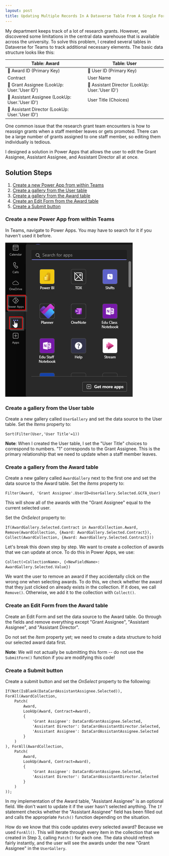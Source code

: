 ```yaml
---
layout: post
title: Updating Multiple Records In A Dataverse Table From A Single Form
---
```

My department keeps track of a lot of research grants.  However, we discovered some limitations in the central data warehouse that is available across the university.  To solve this problem, I created several tables in Dataverse for Teams to track additional necessary elements.  The basic data structure looks like this:

| Table: Award                                       | Table: User                                        |
| -------------------------------------------------- | -------------------------------------------------- |
| :key: Award ID (Primary Key)                       | :key: User ID (Primary Key)                        |
| Contract                                           | User Name                                          |
| :link: Grant Assignee (LookUp: User.'User ID')     | :link: Assistant Director (LookUp: User.'User ID') |
| :link: Assistant Assignee (LookUp: User.'User ID') | User Title (Choices)                               |
| :link: Assistant Director (LookUp: User.'User ID') |                                                    |

One common issue that the research grant team encounters is how to reassign grants when a staff member leaves or gets promoted.  There can be a large number of grants assigned to one staff member, so editing them individually is tedious.

I designed a solution in Power Apps that allows the user to edit the Grant Assignee, Assistant Assignee, and Assistant Director all at once.

## Solution Steps

1. [Create a new Power App from within Teams](#create-app)
2. [Create a gallery from the User table](#create-user-gallery)
3. [Create a gallery from the Award table](#create-award-gallery)
4. [Create an Edit Form from the Award table](#create-form)
5. [Create a Submit button](#create-button)

### <a name="create-app"></a>Create a new Power App from within Teams

In Teams, navigate to Power Apps.  You may have to search for it if you haven't used it before.

![Power Apps in Teams](/assets/img/2025-05-15-powerapps.png)

### <a name="create-user-gallery"></a>Create a gallery from the User table

Create a new gallery called ``` UserGallery ``` and set the data source to the User table.  Set the *Items* property to: 

```
Sort(Filter(User,'User Title'=1))
```

**Note**: When I created the User table, I set the "User Title" choices to correspond to numbers.  "1" corresponds to the Grant Assignee.  This is the primary relationship that we need to update when a staff member leaves.

### <a name="create-award-gallery"></a>Create a gallery from the Award table

Create a new gallery called ``` AwardGallery ``` next to the first one and set the data source to the Award table.  Set the *Items* property to:

```
Filter(Award, 'Grant Assignee'.UserID=UserGallery.Selected.GCFA_User)
```

This will show all of the awards with the "Grant Assignee" equal to the current selected user.

Set the *OnSelect* property to:

```
If(AwardGallery.Selected.Contract in AwardCollection.Award, 
Remove(AwardCollection, {Award: AwardGallery.Selected.Contract}), 
Collect(AwardCollection, {Award: AwardGallery.Selected.Contract}))
```

Let's break this down step by step.  We want to create a collection of awards that we can update at once.  To do this in Power Apps, we use:

```
Collect(<CollectionName>, {<NewFieldName>: AwardGallery.Selected.Value})
```

We want the user to remove an award if they accidentally click on the wrong one when selecting awards.  To do this, we check whether the award that they just clicked on already exists in the collection.  If it does, we call ``` Remove() ```.  Otherwise, we add it to the collection with ``` Collect() ```.

### <a name="create-form"></a>Create an Edit Form from the Award table
Create an Edit Form and set the data source to the Award table.  Go through the fields and remove everything except "Grant Assignee", "Assistant Assignee", and "Assistant Director".  

Do not set the *Item* property yet; we need to create a data structure to hold our selected award data first.

**Note**: We will not actually be submitting this form -- do not use the ``` SubmitForm() ``` function if you are modifying this code!

### <a name="create-button"></a>Create a Submit button

Create a submit button and set the *OnSelect* property to the following:

```
If(Not(IsBlank(DataCardAssistantAssignee.Selected)), ForAll(AwardCollection, 
    Patch(
        Award, 
        LookUp(Award, Contract=Award),
        {
            'Grant Assignee': DataCardGrantAssignee.Selected,
            'Assistant Director': DataCardAssistantDirector.Selected,
            'Assistant Assignee': DataCardAssistantAssignee.Selected
        }
    )
), ForAll(AwardCollection, 
    Patch(
        Award, 
        LookUp(Award, Contract=Award),
        {
            'Grant Assignee': DataCardGrantAssignee.Selected,
            'Assistant Director': DataCardAssistantDirector.Selected
        }
    )
));
```

In my implementation of the Award table, "Assistant Assignee" is an optional field.  We don't want to update it if the user hasn't selected anything.  The ``` If ``` statement checks whether the "Assistant Assignee" field has been filled out and calls the appropriate ``` Patch() ``` function depending on the situation.

How do we know that this code updates every selected award?  Because we used ``` ForAll() ```.  This will iterate through every item in the collection that we created in Step 3, calling ``` Patch() ``` for each one.  The data should refresh fairly instantly, and the user will see the awards under the new "Grant Assignee" in the ``` UserGallery ```.